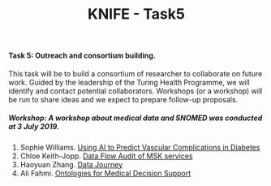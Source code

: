 ﻿---
title: "KNIFE - Task5"
layout: textlay
excerpt: "KNIFE - Task5"
sitemap: false
permalink: /task5/
---



#### **Task 5: Outreach and consortium building.**

This task will be to build a consortium of researcher to collaborate on future work. Guided by the leadership of the Turing Health Programme, we will identify and contact potential collaborators. Workshops (or a workshop) will be run to share ideas and we expect to prepare follow-up proposals. 



##### **Workshop: A workshop about medical data and SNOMED was conducted at 3 July 2019.**
1. Sophie Williams. <a href='{{ site.url }}{{ site.baseurl }}/downloads/Sophie.pdf'>Using AI to Predict Vascular Complications in Diabetes</a>
2. Chloe Keith-Jopp. <a href='{{ site.url }}{{ site.baseurl }}/downloads/Chloe.pdf'>Data Flow Audit of MSK services</a>
3. Haoyuan Zhang. <a href='{{ site.url }}{{ site.baseurl }}/downloads/Haoyuan.pdf'>Data Journey</a>
4. Ali Fahmi. <a href='{{ site.url }}{{ site.baseurl }}/downloads/Ali.pdf'>Ontologies for Medical Decision Support</a>

